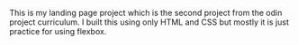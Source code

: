 This is my landing page project which is the second project from the odin project curriculum.
 I built this using only HTML and CSS but mostly it is just practice for using flexbox.

